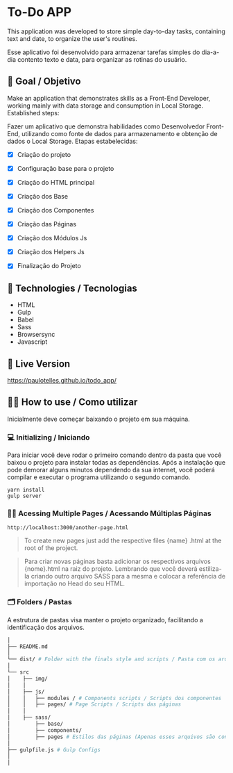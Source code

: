 # To-Do APP

This application was developed to store simple day-to-day tasks, containing text and date, to organize the user's routines.

Esse aplicativo foi desenvolvido para armazenar tarefas simples do dia-a-dia contento texto e data, para organizar as rotinas do usuário.


## :pushpin: Goal / Objetivo

Make an application that demonstrates skills as a Front-End Developer, working mainly with data storage and consumption in Local Storage. Established steps:

Fazer um aplicativo que demonstra habilidades como Desenvolvedor Front-End, utilizando como fonte de dados para armazenamento e obtenção de dados o Local Storage. Etapas estabelecidas:

- [x] Criação do projeto
- [x] Configuração base para o projeto
- [x] Criação do HTML principal
- [x] Criação dos Base
- [x] Criação dos Componentes
- [x] Criação das Páginas
- [x] Criação dos Módulos Js
- [x] Criação dos Helpers Js
- [x] Finalização do Projeto


## :rocket: Technologies / Tecnologias

- HTML
- Gulp
- Babel
- Sass
- Browsersync
- Javascript


## :movie_camera: Live Version

https://paulotelles.github.io/todo_app/


## :technologist: How to use / Como utilizar

Inicialmente deve começar baixando o projeto em sua máquina.

### :computer: Initializing / Iniciando

Para iniciar você deve rodar o primeiro comando dentro da pasta que você baixou o projeto para instalar todas as dependências. Após a instalação que pode demorar alguns minutos dependendo da sua internet, você poderá compilar e executar o programa utilizando o segundo comando.

`yarn install`
</br>
`gulp server`

### :page_facing_up::page_facing_up: Acessing Multiple Pages / Acessando Múltiplas Páginas

`http://localhost:3000/another-page.html`

> To create new pages just add the respective files {name} .html at the root of the project.

> Para criar novas páginas basta adicionar os respectivos arquivos {nome}.html na raiz do projeto. Lembrando que você deverá estiliza-la criando outro arquivo SASS para a mesma e colocar a referência de importação no Head do seu HTML.

### :card_index_dividers: Folders / Pastas

A estrutura de pastas visa manter o projeto organizado, facilitando a identificação dos arquivos.

```sh
│
├── README.md
│
└── dist/ # Folder with the finals style and scripts / Pasta com os arquivos finais de estilo e scripts.
│
└── src
│    ├── img/
│    │
│    ├── js/
│    │   ├── modules / # Components scripts / Scripts dos componentes
│    │   ├── pages/ # Page Scripts / Scripts das páginas
│    │
│    ├── sass/
│        ├── base/
│        ├── components/
│        ├── pages # Estilos das páginas (Apenas esses arquivos são convertidos para CSS pelo Gulp)
│
├── gulpfile.js # Gulp Configs
│
│
```
